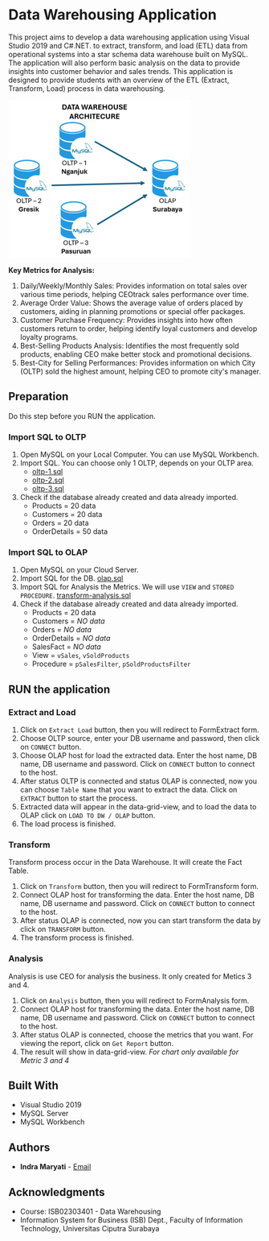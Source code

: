 # Data Warehousing Application

This project aims to develop a data warehousing application using Visual Studio 2019 and C#.NET. to extract, transform, and load (ETL) data from operational systems into a star schema data warehouse built on MySQL. The application will also perform basic analysis on the data to provide insights into customer behavior and sales trends. This application is designed to provide students with an overview of the ETL (Extract, Transform, Load) process in data warehousing.

![dw-architecture](dw-architecture.png)

**Key Metrics for Analysis:**
1. Daily/Weekly/Monthly Sales: Provides information on total sales over various time periods, helping CEOtrack sales performance over time.
2. Average Order Value: Shows the average value of orders placed by customers, aiding in planning promotions or special offer packages.
3. Customer Purchase Frequency: Provides insights into how often customers return to order, helping identify loyal customers and develop loyalty programs.
4. Best-Selling Products Analysis: Identifies the most frequently sold products, enabling CEO make better stock and promotional decisions.
5. Best-City for Selling Performances: Provides information on which City (OLTP) sold the highest amount, helping CEO to promote city's manager.

## Preparation

Do this step before you RUN the application.

### Import SQL to OLTP

1. Open MySQL on your Local Computer. You can use MySQL Workbench.
2. Import SQL. You can choose only 1 OLTP, depends on your OLTP area.
   - [oltp-1.sql](DW_ETL_Example/Resources/SQL/oltp-1.sql)
   - [oltp-2.sql](DW_ETL_Example/Resources/SQL/oltp-2.sql)
   - [oltp-3.sql](DW_ETL_Example/Resources/SQL/oltp-3.sql)
3. Check if the database already created and data already imported.
   - Products = 20 data
   - Customers = 20 data
   - Orders = 20 data
   - OrderDetails = 50 data

### Import SQL to OLAP

1. Open MySQL on your Cloud Server. 
2. Import SQL for the DB. [olap.sql](DW_ETL_Example/Resources/SQL/olap.sql)
4. Import SQL for Analysis the Metrics. We will use `VIEW` and `STORED PROCEDURE`. [transform-analysis.sql](DW_ETL_Example/Resources/SQL/transform-analysis.sql)
5. Check if the database already created and data already imported.
   - Products = 20 data
   - Customers = *NO data*
   - Orders = *NO data*
   - OrderDetails = *NO data*
   - SalesFact = *NO data*
   - View = `vSales`, `vSoldProducts`
   - Procedure = `pSalesFilter`, `pSoldProductsFilter`

## RUN the application

### Extract and Load
1. Click on `Extract Load` button, then you will redirect to FormExtract form.
2. Choose OLTP source, enter your DB username and password, then click on `CONNECT` button.
3. Choose OLAP host for load the extracted data. Enter the host name, DB name, DB username and password. Click on `CONNECT` button to connect to the host.
4. After status OLTP is connected and status OLAP is connected, now you can choose `Table Name` that you want to extract the data. Click on `EXTRACT` button to start the process.
5. Extracted data will appear in the data-grid-view, and to load the data to OLAP click on `LOAD TO DW / OLAP` button.
6. The load process is finished.

### Transform
Transform process occur in the Data Warehouse. It will create the Fact Table.
1. Click on `Transform` button, then you will redirect to FormTransform form.
2. Connect OLAP host for transforming the data. Enter the host name, DB name, DB username and password. Click on `CONNECT` button to connect to the host.
3. After status OLAP is connected, now you can start transform the data by click on `TRANSFORM` button.
4. The transform process is finished.

### Analysis
Analysis is use CEO for analysis the business. It only created for Metics 3 and 4.
1. Click on `Analysis` button, then you will redirect to FormAnalysis form.
2. Connect OLAP host for transforming the data. Enter the host name, DB name, DB username and password. Click on `CONNECT` button to connect to the host.
3. After status OLAP is connected, choose the metrics that you want. For viewing the report, click on `Get Report` button.
4. The result will show in data-grid-view. *For chart only available for Metric 3 and 4*

## Built With

  - Visual Studio 2019
  - MySQL Server
  - MySQL Workbench

## Authors

  - **Indra Maryati** -
    [Email](mailto:indra.maryati@ciputra.ac.id)

## Acknowledgments

  - Course: ISB02303401 - Data Warehousing
  - Information System for Business (ISB) Dept., Faculty of Information Technology, Universitas Ciputra Surabaya
    
